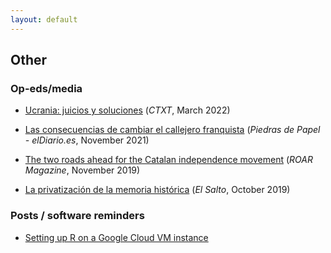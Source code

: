 ```yaml
---
layout: default
---
```


## Other

### Op-eds/media

- [Ucrania: juicios y soluciones](https://ctxt.es/es/20220301/Firmas/39050/Francisco-Villamil-guerra-envio-de-armas-Ucrania-conflicto-violencia-Rusia-Putin.htm) (*CTXT*, March 2022)

- [Las consecuencias de cambiar el callejero franquista](https://www.eldiario.es/piedrasdepapel/justicia-transicional-memoria-historica_132_8453155.html) (*Piedras de Papel - elDiario.es*, November 2021)

- [The two roads ahead for the Catalan independence movement](https://roarmag.org/essays/two-roads-catalan-independence-movement/) (*ROAR Magazine*, November 2019)

- [La privatización de la memoria histórica](https://www.elsaltodiario.com/laplaza/privatizacion-memoria-historica) (*El Salto*, October 2019)

### Posts / software reminders

- [Setting up R on a Google Cloud VM instance](./post_R_google_cloud.md)
